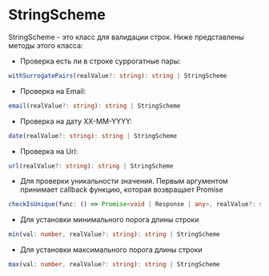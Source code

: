 # StringScheme
StringScheme - это класс для валидации строк. 
Ниже представлены методы этого класса:
- Проверка есть ли в строке суррогатные пары:
```ts
withSurrogatePairs(realValue?: string): string | StringScheme
```
- Проверка на Email: 
```ts
email(realValue?: string): string | StringScheme
```
- Проверка на дату XX-MM-YYYY: 
```ts
date(realValue?: string): string | StringScheme
```
- Проверка на Url: 
```ts
url(realValue?: string): string | StringScheme
```
- Для проверки уникальности значения. Первым аргументом принимает callback функцию, которая возвращает Promise
```ts
checkIsUnique(func: () => Promise<void | Response | any>, realValue?: string): Promise<any> | NumberScheme 
```
- Для установки минимального порога длины строки
```ts
min(val: number, realValue?: string): string | StringScheme
```
- Для установки максимального порога длины строки
```ts
max(val: number, realValue?: string): string | StringScheme
```
